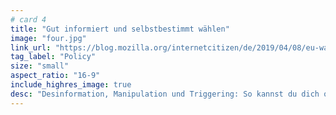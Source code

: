 ```yaml
---
# card 4
title: "Gut informiert und selbstbestimmt wählen"
image: "four.jpg"
link_url: "https://blog.mozilla.org/internetcitizen/de/2019/04/08/eu-wahl-warum-waehlen-so-wichtig-ist-und-wie-du-manipulation-vermeidest/?utm_source=www.mozilla.org&utm_medium=referral&utm_campaign=election&utm_content=card"
tag_label: "Policy"
size: "small"
aspect_ratio: "16-9"
include_highres_image: true
desc: "Desinformation, Manipulation und Triggering: So kannst du dich online vor Beeinflussung und Falschinformationen schützen."
---
```

